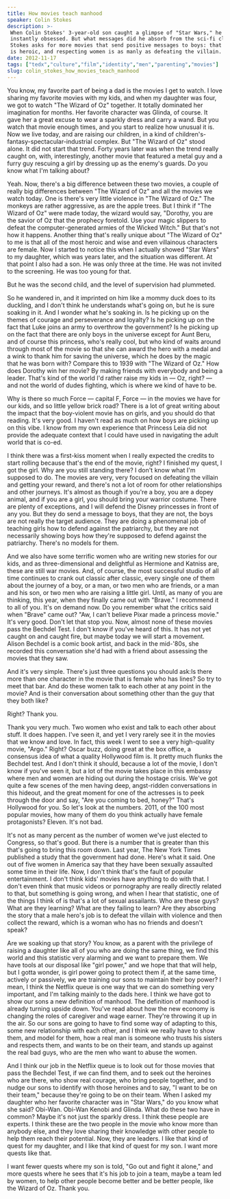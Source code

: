```yaml
---
title: How movies teach manhood
speaker: Colin Stokes
description: >-
 When Colin Stokes' 3-year-old son caught a glimpse of "Star Wars," he was
 instantly obsessed. But what messages did he absorb from the sci-fi classic?
 Stokes asks for more movies that send positive messages to boys: that cooperation
 is heroic, and respecting women is as manly as defeating the villain.
date: 2012-11-17
tags: ["tedx","culture","film","identity","men","parenting","movies"]
slug: colin_stokes_how_movies_teach_manhood
---
```


You know, my favorite part of being a dad is the movies I get to watch. I love sharing my
favorite movies with my kids, and when my daughter was four, we got to watch "The Wizard
of Oz" together. It totally dominated her imagination for months. Her favorite character
was Glinda, of course. It gave her a great excuse to wear a sparkly dress and carry a
wand. But you watch that movie enough times, and you start to realize how unusual it is.
Now we live today, and are raising our children, in a kind of children's-fantasy-spectacular-industrial
complex. But "The Wizard of Oz" stood alone. It did not start that trend. Forty years
later was when the trend really caught on, with, interestingly, another movie that
featured a metal guy and a furry guy rescuing a girl by dressing up as the enemy's guards.
Do you know what I'm talking about? 

Yeah. Now, there's a big difference between these two movies, a couple of really big
differences between "The Wizard of Oz" and all the movies we watch today. One is there's
very little violence in "The Wizard of Oz." The monkeys are rather aggressive, as are the
apple trees. But I think if "The Wizard of Oz" were made today, the wizard would say,
"Dorothy, you are the savior of Oz that the prophecy foretold. Use your magic slippers to
defeat the computer-generated armies of the Wicked Witch." But that's not how it
happens. Another thing that's really unique about "The Wizard of Oz" to me is that all of
the most heroic and wise and even villainous characters are female. Now I started to notice
this when I actually showed "Star Wars" to my daughter, which was years later, and the
situation was different. At that point I also had a son. He was only three at the time. He
was not invited to the screening. He was too young for that.

But he was the second child, and the level of supervision had plummeted.

So he wandered in, and it imprinted on him like a mommy duck does to its duckling, and I
don't think he understands what's going on, but he is sure soaking in it. And I wonder what
he's soaking in. Is he picking up on the themes of courage and perseverance and loyalty?
Is he picking up on the fact that Luke joins an army to overthrow the government? Is he
picking up on the fact that there are only boys in the universe except for Aunt Beru, and
of course this princess, who's really cool, but who kind of waits around through most of
the movie so that she can award the hero with a medal and a wink to thank him for saving
the universe, which he does by the magic that he was born with? Compare this to 1939 with
"The Wizard of Oz." How does Dorothy win her movie? By making friends with everybody and
being a leader. That's kind of the world I'd rather raise my kids in — Oz, right? — and
not the world of dudes fighting, which is where we kind of have to be.

Why is there so much Force — capital F, Force — in the movies we have for our kids, and so
little yellow brick road? There is a lot of great writing about the impact that the
boy-violent movie has on girls, and you should do that reading. It's very good. I haven't
read as much on how boys are picking up on this vibe. I know from my own experience that
Princess Leia did not provide the adequate context that I could have used in navigating
the adult world that is co-ed. 

I think there was a first-kiss moment when I really expected the credits to start rolling
because that's the end of the movie, right? I finished my quest, I got the girl. Why are
you still standing there? I don't know what I'm supposed to do. The movies are very, very
focused on defeating the villain and getting your reward, and there's not a lot of room
for other relationships and other journeys. It's almost as though if you're a boy, you are
a dopey animal, and if you are a girl, you should bring your warrior costume. There are
plenty of exceptions, and I will defend the Disney princesses in front of any you. But
they do send a message to boys, that they are not, the boys are not really the target
audience. They are doing a phenomenal job of teaching girls how to defend against the
patriarchy, but they are not necessarily showing boys how they're supposed to defend
against the patriarchy. There's no models for them.

And we also have some terrific women who are writing new stories for our kids, and as
three-dimensional and delightful as Hermione and Katniss are, these are still war movies.
And, of course, the most successful studio of all time continues to crank out classic
after classic, every single one of them about the journey of a boy, or a man, or two men
who are friends, or a man and his son, or two men who are raising a little girl. Until, as
many of you are thinking, this year, when they finally came out with "Brave." I recommend
it to all of you. It's on demand now. Do you remember what the critics said when "Brave"
came out? "Aw, I can't believe Pixar made a princess movie." It's very good. Don't let
that stop you. Now, almost none of these movies pass the Bechdel Test. I don't know if
you've heard of this. It has not yet caught on and caught fire, but maybe today we will
start a movement. Alison Bechdel is a comic book artist, and back in the mid-'80s, she
recorded this conversation she'd had with a friend about assessing the movies that they
saw.

And it's very simple. There's just three questions you should ask:Is there more than one
character in the movie that is female who has lines? So try to meet that bar. And do these
women talk to each other at any point in the movie? And is their conversation about
something other than the guy that they both like? 

Right? Thank you. 

Thank you very much. Two women who exist and talk to each other about stuff. It does
happen. I've seen it, and yet I very rarely see it in the movies that we know and love. In
fact, this week I went to see a very high-quality movie, "Argo." Right? Oscar buzz, doing
great at the box office, a consensus idea of what a quality Hollywood film is. It pretty
much flunks the Bechdel test. And I don't think it should, because a lot of the movie, I
don't know if you've seen it, but a lot of the movie takes place in this embassy where men
and women are hiding out during the hostage crisis. We've got quite a few scenes of the
men having deep, angst-ridden conversations in this hideout, and the great moment for one
of the actresses is to peek through the door and say, "Are you coming to bed, honey?"
That's Hollywood for you. So let's look at the numbers. 2011, of the 100 most popular
movies, how many of them do you think actually have female protagonists? Eleven. It's not
bad.

It's not as many percent as the number of women we've just elected to Congress, so that's
good. But there is a number that is greater than this that's going to bring this room
down. Last year, The New York Times published a study that the government had done. Here's
what it said. One out of five women in America say that they have been sexually assaulted
some time in their life. Now, I don't think that's the fault of popular entertainment. I
don't think kids' movies have anything to do with that. I don't even think that music
videos or pornography are really directly related to that, but something is going wrong,
and when I hear that statistic, one of the things I think of is that's a lot of sexual
assailants. Who are these guys? What are they learning? What are they failing to learn?
Are they absorbing the story that a male hero's job is to defeat the villain with violence
and then collect the reward, which is a woman who has no friends and doesn't
speak?

Are we soaking up that story? You know, as a parent with the privilege of raising a
daughter like all of you who are doing the same thing, we find this world and this
statistic very alarming and we want to prepare them. We have tools at our disposal like
"girl power," and we hope that that will help, but I gotta wonder, is girl power going to
protect them if, at the same time, actively or passively, we are training our sons to
maintain their boy power? I mean, I think the Netflix queue is one way that we can do
something very important, and I'm talking mainly to the dads here. I think we have got to
show our sons a new definition of manhood. The definition of manhood is already turning
upside down. You've read about how the new economy is changing the roles of caregiver and
wage earner. They're throwing it up in the air. So our sons are going to have to find some
way of adapting to this, some new relationship with each other, and I think we really have
to show them, and model for them, how a real man is someone who trusts his sisters and
respects them, and wants to be on their team, and stands up against the real bad guys, who
are the men who want to abuse the women.

And I think our job in the Netflix queue is to look out for those movies that pass the
Bechdel Test, if we can find them, and to seek out the heroines who are there, who show
real courage, who bring people together, and to nudge our sons to identify with those
heroines and to say, "I want to be on their team," because they're going to be on their
team. When I asked my daughter who her favorite character was in "Star Wars," do you know
what she said? Obi-Wan. Obi-Wan Kenobi and Glinda. What do these two have in common? Maybe
it's not just the sparkly dress. I think these people are experts. I think these are the
two people in the movie who know more than anybody else, and they love sharing their
knowledge with other people to help them reach their potential. Now, they are leaders. I
like that kind of quest for my daughter, and I like that kind of quest for my son. I want
more quests like that.

I want fewer quests where my son is told, "Go out and fight it alone," and more quests
where he sees that it's his job to join a team, maybe a team led by women, to help other
people become better and be better people, like the Wizard of Oz. Thank
you.

<!--
ad_duration=3.33
event="TEDxBeaconStreet"
external_start_time=0
has_talk_citation=1
intro_duration=11.82
is_subtitle_required="False"
is_talk_featured="True"
language="en"
language_swap="False"
native_language="en"
number_of_related_talks=6
number_of_speakers=1
number_of_subtitled_videos=1
number_of_tags=7
number_of_talk_download_languages=37
number_of_talk_more_resources=0
number_of_talk_recommendations=1
number_of_talks_take_actions=0
post_ad_duration=0.83
published_timestamp="2013-01-18 16:01:14"
recording_date="2012-11-17"
speaker_description="Proud dad"
speaker_is_published=1
speaker_name="Colin Stokes"
talk_more_resources=[]
talk_name="How movies teach manhood"
talk_recommendations_blurb="The media-savvy dad shares further reading on gender roles in television and movies."
talks_tags=["tedx","culture","film","identity","men","parenting","movies"]
talks_take_action=[]
url_photo_speaker="https://pe.tedcdn.com/images/ted/645b2df4b7f48b737b995d2341289df3060b5ee9_254x191.jpg"
url_photo_talk="https://pe.tedcdn.com/images/ted/cc6cae44f6186a4daa3915adde17ff15e5025762_1600x1200.jpg"
url_webpage="https://www.ted.com/talks/colin_stokes_how_movies_teach_manhood"
video_type_name="TEDx Talk"
-->